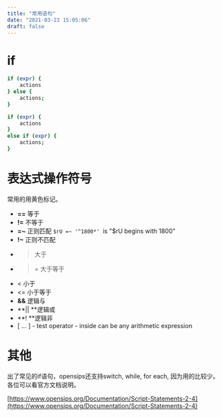 ```yaml
---
title: "常用语句"
date: "2021-03-23 15:05:06"
draft: false
---
```


# if
```bash
if (expr) {
	actions
} else {
	actions;
}

if (expr) {
	actions
} 
else if (expr) {
	actions;
}
```


# 表达式操作符号
常用的用黄色标记。

- **==** 等于
- **!=** 不等于
- **=~**  正则匹配 `$rU =~ '^1800*'`  is "$rU begins with 1800"
- **!~**  正则不匹配
- >  大于
- >= 大于等于
- <  小于
- <= 小于等于
- **&&** 逻辑与
- **|| **逻辑或
- **! **逻辑非
- [ ... ] - test operator - inside can be any arithmetic expression



# 其他
出了常见的if语句，opensips还支持switch, while, for each, 因为用的比较少。各位可以看官方文档说明。

[https://www.opensips.org/Documentation/Script-Statements-2-4](https://www.opensips.org/Documentation/Script-Statements-2-4)

